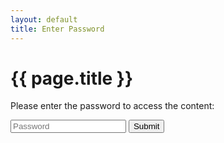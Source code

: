 ```yaml
---
layout: default
title: Enter Password
---
```


<h1>{{ page.title }}</h1>
<p>Please enter the password to access the content:</p>

<!-- Password Input Section -->
<div id="password-section">
  <input type="password" id="password-input" placeholder="Password">
  <button id="submit-password">Submit</button>
  <div class="error-message" id="error-message"></div>
</div>

<script>
  (function() {
  const _0x1234 = "secret", _0x5678 = "dm-notes/", _0x9abc = document["getElementById"]("password-input"), _0xdef0 = document["getElementById"]("submit-password"), _0x123abc = document["getElementById"]("error-message");

  _0xdef0["addEventListener"]("click", function() {
    if (_0x9abc["value"] === _0x1234) {
      window["location"]["href"] = _0x5678;
    } else {
      _0x123abc["textContent"] = "Incorrect password. Please try again.";
    }
  });
})();
</script>
